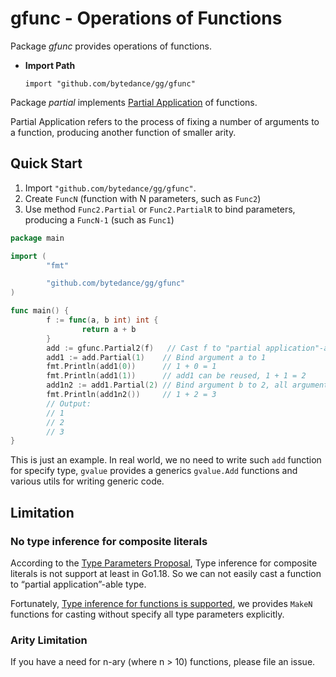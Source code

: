 # gfunc - Operations of Functions

Package *gfunc* provides operations of functions.

* **Import Path**

    `import "github.com/bytedance/gg/gfunc"`

Package *partial* implements [Partial Application](https://en.wikipedia.org/wiki/Partial_application) of functions.

Partial Application refers to the process of fixing a number of arguments to a function,
producing another function of smaller arity.

## Quick Start


1. Import `"github.com/bytedance/gg/gfunc"`.
2. Create `FuncN` (function with N parameters, such as `Func2`)
3. Use method `Func2.Partial` or `Func2.PartialR` to bind parameters, producing a `FuncN-1` (such as `Func1`)

```go
package main

import (
        "fmt"

        "github.com/bytedance/gg/gfunc"
)

func main() {
        f := func(a, b int) int {
                return a + b
        }
        add := gfunc.Partial2(f)   // Cast f to "partial application"-able function
        add1 := add.Partial(1)    // Bind argument a to 1
        fmt.Println(add1(0))      // 1 + 0 = 1
        fmt.Println(add1(1))      // add1 can be reused, 1 + 1 = 2
        add1n2 := add1.Partial(2) // Bind argument b to 2, all arguments are fixed
        fmt.Println(add1n2())     // 1 + 2 = 3
        // Output:
        // 1
        // 2
        // 3
}
```

This is just an example.
In real world, we no need to write such `add` function for specify type,
`gvalue` provides a generics `gvalue.Add` functions and
various utils for writing generic code.

## Limitation

### No type inference for composite literals

According to the [Type Parameters Proposal](https://go.googlesource.com/proposal/+/refs/heads/master/design/43651-type-parameters.md#type-inference-for-composite-literals), Type inference for composite
literals is not support at least in Go1.18. So we can not easily cast a
function to “partial application”-able type.

Fortunately, [Type inference for functions is supported](https://go.googlesource.com/proposal/+/refs/heads/master/design/43651-type-parameters.md#type-inference), we provides
`MakeN` functions for casting without specify all type parameters explicitly.

### Arity Limitation

If you have a need for n-ary (where n > 10) functions, please file an issue.
